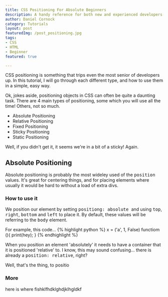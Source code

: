 ```yaml
---
title: CSS Positioning For Absolute Beginners
description: A handy reference for both new and experienced developers for when you just can't get that positioning quite right.
author: Daniel Cornock
category: Tutorials
layout: post
featuredImg: /post_positioning.jpg
tags: 
- CSS
- HTML
- Beginner
featured: true

---
```


CSS positioning is something that trips even the most senior of developers up. In this tutorial, I will go through each different type, and how to use them in a simple, easy way.

Ok, jokes aside, positioning objects in CSS can often be quite a daunting task. There are 4 main types of positioning, some which you will use all the time! Others, not so much.


- Absolute Positioning
- Relative Positioning
- Fixed Positioning
- Sticky Positioning
- Static Positioning

Well, if you didn't get it, it seems we're in a bit of a sticky!
Again.

## Absolute Positioning
Absolute positioning is probably the most wideley used of the <kbd>position</kbd> values. It's great for centering things, and for placing elements where usually it would be hard to without a load of extra divs.

### How to use it
We position our element by setting <kbd>positiong: absolute </kbd> and using <kbd>top</kbd>, <kbd>right</kbd>, <kbd>bottom</kbd> and <kbd>left</kbd> to place it. By default, these values will be referring to the <kbd>body</kbd> element.

For example, this code...
{% highlight python %}
x = ('a', 1, False)
functiom (){
    print(hey);
}
{% endhighlight %}

When you position an element 'absolutely' it needs to have a container that it is positioned 'relative' to. I know, this may sound confusing... there is already a <kbd>position: relative</kbd>, right?

Well, that's the thing, to positio

### More
here is where fishklfhdklghdjklhgldkf